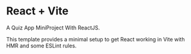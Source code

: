 # React + Vite

A Quiz App MiniProject With ReactJS.

This template provides a minimal setup to get React working in Vite with HMR and some ESLint rules.

